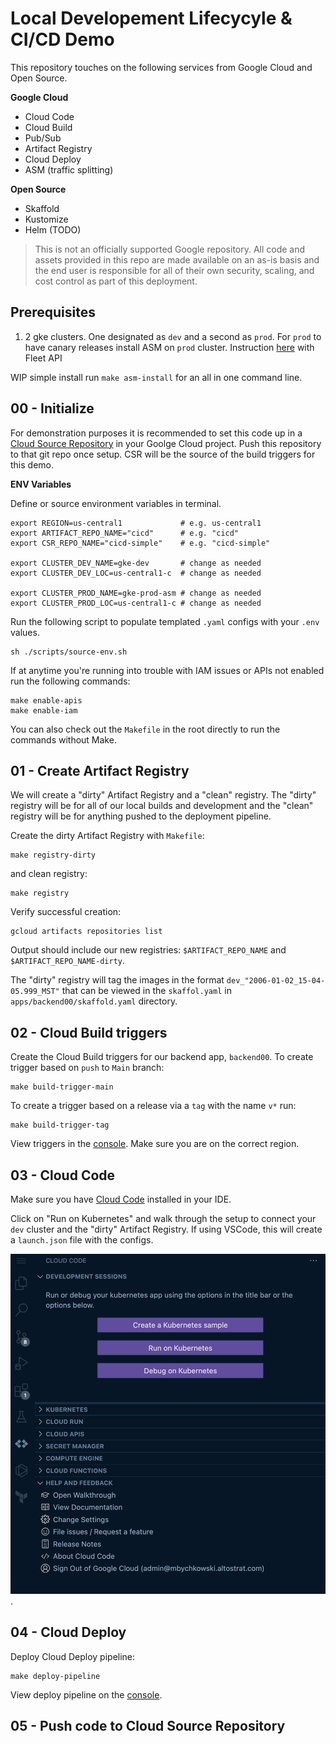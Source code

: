 # Local Developement Lifecycyle & CI/CD Demo

This repository touches on the following services from Google Cloud and Open
Source.

**Google Cloud**
- Cloud Code
- Cloud Build
- Pub/Sub
- Artifact Registry
- Cloud Deploy
- ASM (traffic splitting)

**Open Source**
- Skaffold
- Kustomize
- Helm (TODO)

>This is not an officially supported Google repository.  All code and assets
>provided in this repo are made available on an as-is basis and the end user is
>responsible for all of their own security, scaling, and cost control as part of
>this deployment.

## Prerequisites

1. 2 gke clusters. One designated as `dev` and a second as `prod`. For `prod` to
have canary releases install ASM on `prod` cluster. Instruction [here](https://cloud.google.com/service-mesh/docs/managed/provision-managed-anthos-service-mesh) with
Fleet API

WIP simple install run `make asm-install` for an all in one command line.

## 00 - Initialize

For demonstration purposes it is recommended to set this code up in a
[Cloud Source Repository](https://source.cloud.google.com/) in your Goolge Cloud
project. Push this repository to that git repo once setup. CSR will be the
source of the build triggers for this demo.

**ENV Variables**

Define or source environment variables in terminal.

```
export REGION=us-central1             # e.g. us-central1
export ARTIFACT_REPO_NAME="cicd"      # e.g. "cicd"
export CSR_REPO_NAME="cicd-simple"    # e.g. "cicd-simple"

export CLUSTER_DEV_NAME=gke-dev       # change as needed
export CLUSTER_DEV_LOC=us-central1-c  # change as needed

export CLUSTER_PROD_NAME=gke-prod-asm # change as needed
export CLUSTER_PROD_LOC=us-central1-c # change as needed
```

Run the following script to populate templated `.yaml` configs with your `.env`
values.

```
sh ./scripts/source-env.sh
```

If at anytime you're running into trouble with IAM issues or APIs not enabled
run the following commands:

```
make enable-apis
make enable-iam
```

You can also check out the `Makefile` in the root directly to run the commands
without Make.

## 01 - Create Artifact Registry

We will create a "dirty" Artifact Registry and a "clean" registry. The "dirty"
registry will be for all of our local builds and development and the "clean"
registry will be for anything pushed to the deployment pipeline.

Create the dirty Artifact Registry with `Makefile`:

```
make registry-dirty
```

and clean registry:

```
make registry
```

Verify successful creation:

```
gcloud artifacts repositories list
```

Output should include our new registries: `$ARTIFACT_REPO_NAME` and
`$ARTIFACT_REPO_NAME-dirty`.

The "dirty" registry will tag the images in the format
`dev_"2006-01-02_15-04-05.999_MST"` that can be viewed in the `skaffol.yaml` in
`apps/backend00/skaffold.yaml` directory.

## 02 - Cloud Build triggers

Create the Cloud Build triggers for our backend app, `backend00`. To create
trigger based on `push` to `Main` branch:

```
make build-trigger-main
```

To create a trigger based on a release via a `tag` with the name `v*` run:

```
make build-trigger-tag
```

View triggers in the [console](https://console.cloud.google.com/cloud-build/triggers;region=us-central1). Make sure you are on the correct region.

## 03 - Cloud Code

Make sure you have [Cloud Code](https://cloud.google.com/code/docs/vscode/install)
installed in your IDE.

Click on "Run on Kubernetes" and walk through the setup to connect your `dev`
cluster and the "dirty" Artifact Registry. If using VSCode, this will create a
`launch.json` file with the configs.

![cloud code run on kubernetes](./docs/assets/cloud_code_start.png).

## 04 - Cloud Deploy

Deploy Cloud Deploy pipeline:

```
make deploy-pipeline
```

View deploy pipeline on the [console](https://console.cloud.google.com/deploy/delivery-pipelines).

## 05 - Push code to Cloud Source Repository



